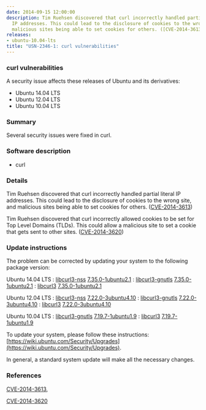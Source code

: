 ```yaml
---
date: 2014-09-15 12:00:00
description: Tim Ruehsen discovered that curl incorrectly handled partial literal
  IP addresses. This could lead to the disclosure of cookies to the wrong site, and
  malicious sites being able to set cookies for others. ([CVE-2014-3613](http://people.ubuntu.com/~ubuntu-security/cve/CVE-2014-3613))
releases:
- ubuntu-10.04-lts
title: "USN-2346-1: curl vulnerabilities"
---
```


### curl vulnerabilities

A security issue affects these releases of Ubuntu and its derivatives:

* Ubuntu 14.04 LTS
* Ubuntu 12.04 LTS
* Ubuntu 10.04 LTS

### Summary

Several security issues were fixed in curl. 

### Software description

* curl 

### Details

Tim Ruehsen discovered that curl incorrectly handled partial literal IP addresses. This could lead to the disclosure of cookies to the wrong site, and malicious sites being able to set cookies for others. ([CVE-2014-3613](http://people.ubuntu.com/~ubuntu-security/cve/CVE-2014-3613))

Tim Ruehsen discovered that curl incorrectly allowed cookies to be set for Top Level Domains (TLDs). This could allow a malicious site to set a cookie that gets sent to other sites. ([CVE-2014-3620](http://people.ubuntu.com/~ubuntu-security/cve/CVE-2014-3620)) 

### Update instructions

The problem can be corrected by updating your system to the following package version:

Ubuntu 14.04 LTS
 : [libcurl3-nss](https://launchpad.net/ubuntu/+source/curl) <span> [7.35.0-1ubuntu2.1](https://launchpad.net/ubuntu/+source/curl/7.35.0-1ubuntu2.1) </span> 
 : [libcurl3-gnutls](https://launchpad.net/ubuntu/+source/curl) <span> [7.35.0-1ubuntu2.1](https://launchpad.net/ubuntu/+source/curl/7.35.0-1ubuntu2.1) </span> 
 : [libcurl3](https://launchpad.net/ubuntu/+source/curl) <span> [7.35.0-1ubuntu2.1](https://launchpad.net/ubuntu/+source/curl/7.35.0-1ubuntu2.1) </span> 

Ubuntu 12.04 LTS
 : [libcurl3-nss](https://launchpad.net/ubuntu/+source/curl) <span> [7.22.0-3ubuntu4.10](https://launchpad.net/ubuntu/+source/curl/7.22.0-3ubuntu4.10) </span> 
 : [libcurl3-gnutls](https://launchpad.net/ubuntu/+source/curl) <span> [7.22.0-3ubuntu4.10](https://launchpad.net/ubuntu/+source/curl/7.22.0-3ubuntu4.10) </span> 
 : [libcurl3](https://launchpad.net/ubuntu/+source/curl) <span> [7.22.0-3ubuntu4.10](https://launchpad.net/ubuntu/+source/curl/7.22.0-3ubuntu4.10) </span> 

Ubuntu 10.04 LTS
 : [libcurl3-gnutls](https://launchpad.net/ubuntu/+source/curl) <span> [7.19.7-1ubuntu1.9](https://launchpad.net/ubuntu/+source/curl/7.19.7-1ubuntu1.9) </span> 
 : [libcurl3](https://launchpad.net/ubuntu/+source/curl) <span> [7.19.7-1ubuntu1.9](https://launchpad.net/ubuntu/+source/curl/7.19.7-1ubuntu1.9) </span> 

To update your system, please follow these instructions: [https://wiki.ubuntu.com/Security/Upgrades](https://wiki.ubuntu.com/Security/Upgrades).

In general, a standard system update will make all the necessary changes. 

### References

 [CVE-2014-3613](http://people.ubuntu.com/~ubuntu-security/cve/CVE-2014-3613), 

 [CVE-2014-3620](http://people.ubuntu.com/~ubuntu-security/cve/CVE-2014-3620)
